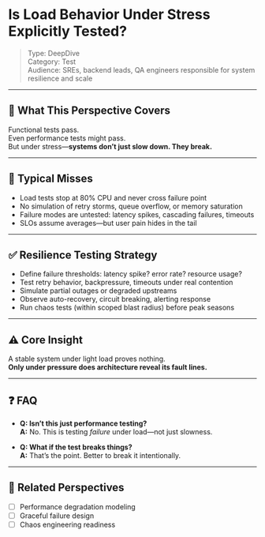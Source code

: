 # Is Load Behavior Under Stress Explicitly Tested?

> Type: DeepDive  
> Category: Test  
> Audience: SREs, backend leads, QA engineers responsible for system resilience and scale

---

## 🧠 What This Perspective Covers

Functional tests pass.  
Even performance tests might pass.  
But under stress—**systems don’t just slow down. They break.**

---

## 🚨 Typical Misses

- Load tests stop at 80% CPU and never cross failure point  
- No simulation of retry storms, queue overflow, or memory saturation  
- Failure modes are untested: latency spikes, cascading failures, timeouts  
- SLOs assume averages—but user pain hides in the tail

---

## ✅ Resilience Testing Strategy

- Define failure thresholds: latency spike? error rate? resource usage?  
- Test retry behavior, backpressure, timeouts under real contention  
- Simulate partial outages or degraded upstreams  
- Observe auto-recovery, circuit breaking, alerting response  
- Run chaos tests (within scoped blast radius) before peak seasons

---

## ⚠️ Core Insight

A stable system under light load proves nothing.  
**Only under pressure does architecture reveal its fault lines.**

---

## ❓ FAQ

- **Q: Isn’t this just performance testing?**  
  **A:** No. This is testing *failure* under load—not just slowness.

- **Q: What if the test breaks things?**  
  **A:** That’s the point. Better to break it intentionally.

---

## 🔗 Related Perspectives

- [ ] Performance degradation modeling  
- [ ] Graceful failure design  
- [ ] Chaos engineering readiness  
